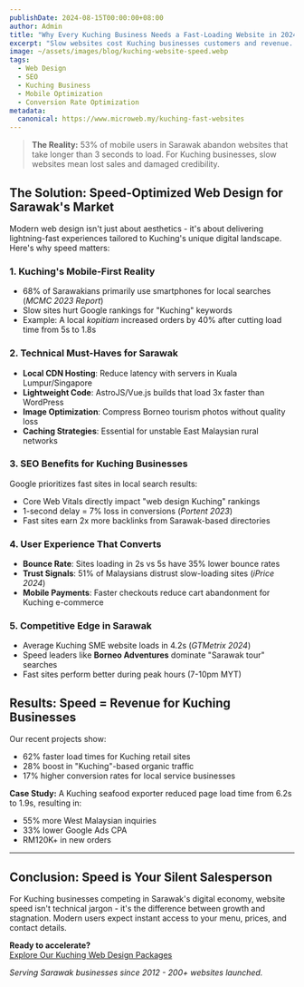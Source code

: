 ```yaml
---
publishDate: 2024-08-15T00:00:00+08:00
author: Admin
title: "Why Every Kuching Business Needs a Fast-Loading Website in 2024"
excerpt: "Slow websites cost Kuching businesses customers and revenue. Discover why speed matters for Sarawak's mobile-first users and how to fix it with modern web design."
image: ~/assets/images/blog/kuching-website-speed.webp
tags:
  - Web Design
  - SEO
  - Kuching Business
  - Mobile Optimization
  - Conversion Rate Optimization
metadata:
  canonical: https://www.microweb.my/kuching-fast-websites
---
```


> **The Reality:** 53% of mobile users in Sarawak abandon websites that take longer than 3 seconds to load. For Kuching businesses, slow websites mean lost sales and damaged credibility.

## The Solution: Speed-Optimized Web Design for Sarawak's Market

Modern web design isn't just about aesthetics - it's about delivering lightning-fast experiences tailored to Kuching's unique digital landscape. Here's why speed matters:

### 1. Kuching's Mobile-First Reality
- 68% of Sarawakians primarily use smartphones for local searches (*MCMC 2023 Report*)
- Slow sites hurt Google rankings for "Kuching" keywords
- Example: A local *kopitiam* increased orders by 40% after cutting load time from 5s to 1.8s

### 2. Technical Must-Haves for Sarawak
- **Local CDN Hosting**: Reduce latency with servers in Kuala Lumpur/Singapore
- **Lightweight Code**: AstroJS/Vue.js builds that load 3x faster than WordPress
- **Image Optimization**: Compress Borneo tourism photos without quality loss
- **Caching Strategies**: Essential for unstable East Malaysian rural networks

### 3. SEO Benefits for Kuching Businesses
Google prioritizes fast sites in local search results:
- Core Web Vitals directly impact "web design Kuching" rankings
- 1-second delay = 7% loss in conversions (*Portent 2023*)
- Fast sites earn 2x more backlinks from Sarawak-based directories

### 4. User Experience That Converts
- **Bounce Rate**: Sites loading in 2s vs 5s have 35% lower bounce rates
- **Trust Signals**: 51% of Malaysians distrust slow-loading sites (*iPrice 2024*)
- **Mobile Payments**: Faster checkouts reduce cart abandonment for Kuching e-commerce

### 5. Competitive Edge in Sarawak
- Average Kuching SME website loads in 4.2s (*GTMetrix 2024*)
- Speed leaders like **Borneo Adventures** dominate "Sarawak tour" searches
- Fast sites perform better during peak hours (7-10pm MYT)

## Results: Speed = Revenue for Kuching Businesses
Our recent projects show:
- 62% faster load times for Kuching retail sites
- 28% boost in "Kuching"-based organic traffic
- 17% higher conversion rates for local service businesses

**Case Study:** A Kuching seafood exporter reduced page load time from 6.2s to 1.9s, resulting in:
- 55% more West Malaysian inquiries
- 33% lower Google Ads CPA
- RM120K+ in new orders

---

## Conclusion: Speed is Your Silent Salesperson
For Kuching businesses competing in Sarawak's digital economy, website speed isn't technical jargon - it's the difference between growth and stagnation. Modern users expect instant access to your menu, prices, and contact details. 

**Ready to accelerate?**  
[Explore Our Kuching Web Design Packages](/web-design-kuching)

*Serving Sarawak businesses since 2012 - 200+ websites launched.*
